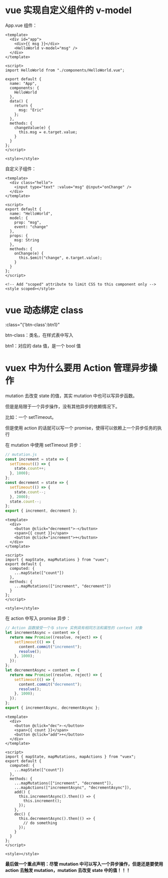 # vue 实现自定义组件的 v-model

App.vue 组件：

```vue
<template>
  <div id="app">
    <div>{{ msg }}</div>
    <HelloWorld v-model="msg" />
  </div>
</template>

<script>
import HelloWorld from "./components/HelloWorld.vue";

export default {
  name: "App",
  components: {
    HelloWorld
  },
  data() {
    return {
      msg: "Eric"
    };
  },
  methods: {
    changeValue(e) {
      this.msg = e.target.value;
    }
  }
};
</script>

<style></style>
```

自定义子组件：

```vue
<template>
  <div class="hello">
    <input type="text" :value="msg" @input="onChange" />
  </div>
</template>

<script>
export default {
  name: "HelloWorld",
  model: {
    prop: "msg",
    event: "change"
  },
  props: {
    msg: String
  },
  methods: {
    onChange(e) {
      this.$emit("change", e.target.value);
    }
  }
};
</script>

<!-- Add "scoped" attribute to limit CSS to this component only -->
<style scoped></style>
```

# vue 动态绑定 class

:class="{'btn-class':btn1}"

btn-class：类名，在样式表中写入

btn1：对应的 data 值，是一个 bool 值

# vuex 中为什么要用 Action 管理异步操作

mutation 去改变 state 的值，其实 mutation 中也可以写异步函数。

但是是局限于一个异步操作，没有其他异步的依赖情况下。

比如：一个 setTimeout。

但是使用 action 的话就可以写一个 promise，使得可以依赖上一个异步任务的执行

在 mutation 中使用 setTimeout 异步：

```javascript
// mutation.js
const increment = state => {
  setTimeout(() => {
    state.count++;
  }, 1000);
};
const decrement = state => {
  setTimeout(() => {
    state.count--;
  }, 2000);
  state.count--;
};
export { increment, decrement };
```

```vue
<template>
  <div>
    <button @click="decrement">-</button>
    <span>{{ count }}</span>
    <button @click="increment">+</button>
  </div>
</template>

<script>
import { mapState, mapMutations } from "vuex";
export default {
  computed: {
    ...mapState(["count"])
  },
  methods: {
    ...mapMutations(["increment", "decrement"])
  }
};
</script>

<style></style>
```

在 action 中写入 promise 异步：

```javascript
// Action 函数接受一个与 store 实例具有相同方法和属性的 context 对象
let incrementAsync = content => {
  return new Promise((resolve, reject) => {
    setTimeout(() => {
      content.commit("increment");
      resolve();
    }, 1000);
  });
};
let decrementAsync = content => {
  return new Promise((resolve, reject) => {
    setTimeout(() => {
      content.commit("decrement");
      resolve();
    }, 1000);
  });
};
export { incrementAsync, decrementAsync };
```

```vue
<template>
  <div>
    <button @click="dec">-</button>
    <span>{{ count }}</span>
    <button @click="add">+</button>
  </div>
</template>

<script>
import { mapState, mapMutations, mapActions } from "vuex";
export default {
  computed: {
    ...mapState(["count"])
  },
  methods: {
    ...mapMutations(["increment", "decrement"]),
    ...mapActions(["incrementAsync", "decrementAsync"]),
    add() {
      this.incrementAsync().then(() => {
        this.increment();
      });
    },
    dec() {
      this.decrementAsync().then(() => {
        // do something
      });
    }
  }
};
</script>

<style></style>
```

**最后做一个重点声明：尽管 mutation 中可以写入一个异步操作，但是还是要使用 action 去触发 mutation，mutation 去改变 state 中的值！！！**
